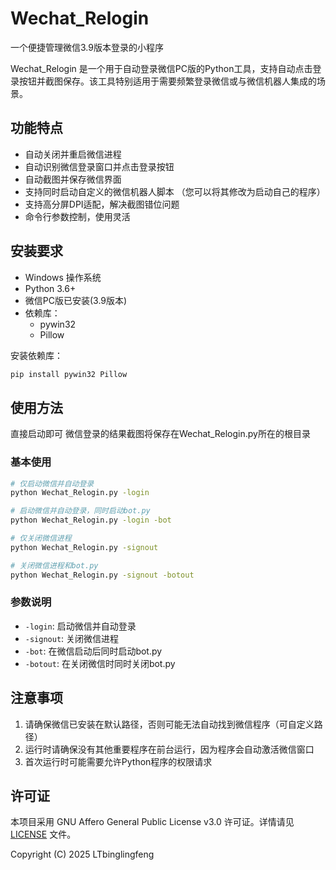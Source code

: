 # Wechat_Relogin
一个便捷管理微信3.9版本登录的小程序

Wechat_Relogin 是一个用于自动登录微信PC版的Python工具，支持自动点击登录按钮并截图保存。该工具特别适用于需要频繁登录微信或与微信机器人集成的场景。

## 功能特点

- 自动关闭并重启微信进程
- 自动识别微信登录窗口并点击登录按钮
- 自动截图并保存微信界面
- 支持同时启动自定义的微信机器人脚本 （您可以将其修改为启动自己的程序）
- 支持高分屏DPI适配，解决截图错位问题
- 命令行参数控制，使用灵活

## 安装要求

- Windows 操作系统
- Python 3.6+
- 微信PC版已安装(3.9版本)
- 依赖库：
  - pywin32
  - Pillow

安装依赖库：
```bash
pip install pywin32 Pillow
```

## 使用方法
直接启动即可 微信登录的结果截图将保存在Wechat_Relogin.py所在的根目录
### 基本使用

```bash
# 仅启动微信并自动登录
python Wechat_Relogin.py -login

# 启动微信并自动登录，同时启动bot.py
python Wechat_Relogin.py -login -bot

# 仅关闭微信进程
python Wechat_Relogin.py -signout

# 关闭微信进程和bot.py
python Wechat_Relogin.py -signout -botout
```

### 参数说明

- `-login`: 启动微信并自动登录
- `-signout`: 关闭微信进程
- `-bot`: 在微信启动后同时启动bot.py
- `-botout`: 在关闭微信时同时关闭bot.py

## 注意事项

1. 请确保微信已安装在默认路径，否则可能无法自动找到微信程序（可自定义路径）
2. 运行时请确保没有其他重要程序在前台运行，因为程序会自动激活微信窗口
3. 首次运行时可能需要允许Python程序的权限请求

## 许可证

本项目采用 GNU Affero General Public License v3.0 许可证。详情请见 [LICENSE](LICENSE) 文件。

Copyright (C) 2025 LTbinglingfeng
